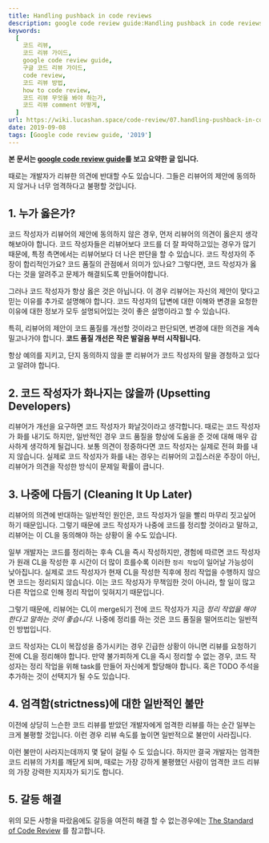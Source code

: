 ```yaml
---
title: Handling pushback in code reviews
description: google code review guide:Handling pushback in code reviews의 요약, 번역입니다.
keywords:
  [
    코드 리뷰,
    코드 리뷰 가이드,
    google code review guide,
    구글 코드 리뷰 가이드,
    code review,
    코드 리뷰 방법,
    how to code review,
    코드 리뷰 무엇을 봐야 하는가,
    코드 리뷰 comment 어떻게,
  ]
url: https://wiki.lucashan.space/code-review/07.handling-pushback-in-code-reviews/
date: 2019-09-08
tags: [Google code review guide, '2019']
---
```


**본 문서는 [google code review guide](https://google.github.io/eng-practices/review/reviewer/pushback.html)를 보고 요약한 글 입니다.**

때로는 개발자가 리뷰한 의견에 반대할 수도 있습니다. 그들은 리뷰어의 제안에 동의하지 않거나 너무 엄격하다고 불평할 것입니다.

## 1. 누가 옳은가?

코드 작성자가 리뷰어의 제안에 동의하지 않은 경우, 먼저 리뷰어의 의견이 옳은지 생각해보아야 합니다. 코드 작성자들은 리뷰어보다 코드를 더 잘 파악하고있는 경우가 많기 때문에, 특정 측면에서는 리뷰어보다 더 나은 판단을 할 수 있습니다. 코드 작성자의 주장이 합리적인가요? 코드 품질의 관점에서 의미가 있나요? 그렇다면, 코드 작성자가 옳다는 것을 알려주고 문제가 해결되도록 만들어야합니다.

그러나 코드 작성자가 항상 옳은 것은 아닙니다. 이 경우 리뷰어는 자신의 제안이 맞다고 믿는 이유를 추가로 설명해야 합니다. 코드 작성자의 답변에 대한 이해와 변경을 요청한 이유에 대한 정보가 모두 설명되어있는 것이 좋은 설명이라고 할 수 있습니다.

특히, 리뷰어의 제안이 코드 품질를 개선할 것이라고 판단되면, 변경에 대한 의견을 계속 밀고나가야 합니다. **코드 품질 개선은 작은 발걸음 부터 시작됩니다.**

항상 예의를 지키고, 단지 동의하지 않을 뿐 리뷰어가 코드 작성자의 말을 경청하고 있다고 알려야 합니다.

## 2. 코드 작성자가 화나지는 않을까 (Upsetting Developers)

리뷰어가 개선을 요구하면 코드 작성자가 화날것이라고 생각합니다. 때로는 코드 작성자가 화를 내기도 하지만, 일반적인 경우 코드 품질을 향상에 도움을 준 것에 대해 매우 감사하게 생각하게 될겁니다. 보통 의견이 정중하다면 코드 작성자는 실제로 전혀 화를 내지 않습니다. 실제로 코드 작성자가 화를 내는 경우는 리뷰어의 고집스러운 주장이 아닌, 리뷰어가 의견을 작성한 방식이 문제일 확률이 큽니다.

## 3. 나중에 다듬기 (Cleaning It Up Later)

리뷰어의 의견에 반대하는 일반적인 원인은, 코드 작성자가 일을 빨리 마무리 짓고싶어하기 때문입니다. 그렇기 때문에 코드 작성자가 나중에 코드를 정리할 것이라고 말하고, 리뷰어는 이 CL을 동의해야 하는 상황이 올 수도 있습니다.

일부 개발자는 코드를 정리하는 후속 CL을 즉시 작성하지만, 경험에 따르면 코드 작성자가 원래 CL을 작성한 후 시간이 더 많이 흐를수록 이러한 `정리 작업`이 일어날 가능성이 낮아집니다. 실제로 코드 작성자가 현재 CL을 작성한 직후에 정리 작업을 수행하지 않으면 코드는 정리되지 않습니다. 이는 코드 작성자가 무책임한 것이 아니라, 할 일이 많고 다른 작업으로 인해 정리 작업이 잊혀지기 때문입니다.

그렇기 때문에, 리뷰어는 CL이 merge되기 전에 코드 작성자가 지금 _정리 작업을 해야한다고 말하는 것이 좋습니다._ 나중에 정리를 하는 것은 코드 품질을 떨어뜨리는 일반적인 방법입니다.

코드 작성자는 CL이 복잡성을 증가시키는 경우 긴급한 상황이 아니면 리뷰를 요청하기 전에 CL을 정리해야 합니다. 만약 불가피하게 CL을 즉시 정리할 수 없는 경우, 코드 작성자는 정리 작업을 위해 task를 만들어 자신에게 할당해야 합니다. 혹은 TODO 주석을 추가하는 것이 선택지가 될 수도 있습니다.

## 4. 엄격함(strictness)에 대한 일반적인 불만

이전에 상당히 느슨한 코드 리뷰를 받았던 개발자에게 엄격한 리뷰를 하는 순간 일부는 크게 불평할 것입니다. 이런 경우 리뷰 속도를 높이면 일반적으로 불만이 사라집니다.

이런 불만이 사라지는데까지 몇 달이 걸릴 수 도 있습니다. 하지만 결국 개발자는 엄격한 코드 리뷰의 가치를 깨닫게 되며, 때로는 가장 강하게 불평했던 사람이 엄격한 코드 리뷰의 가장 강력한 지지자가 되기도 합니다.

## 5. 갈등 해결

위의 모든 사항을 따랐음에도 갈등을 여전히 해결 할 수 없는경우에는 [The Standard of Code Review](/code-review/02.the-standard-of-code-review/) 를 참고합니다.

